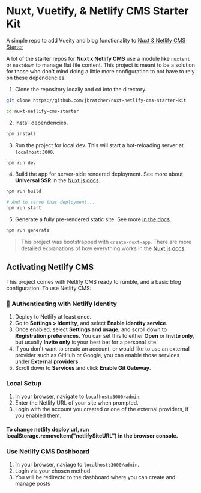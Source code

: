 # Nuxt, Vuetify, & Netlify CMS Starter Kit

A simple repo to add Vueity and blog functionality to [Nuxt & Netlify CMS Starter](https://github.com/renestalder/nuxt-netlify-cms-starter-template)

A lot of the starter repos for **Nuxt x Netlify CMS** use a module like `nuxtent` or `nuxtdown` to manage flat file content. This project is meant to be a solution for those who don't mind doing a little more configuration to not have to rely on these dependencies.

1. Clone the repository locally and cd into the directory.

```bash
git clone https://github.com/jbratcher/nuxt-netlify-cms-starter-kit

cd nuxt-netlify-cms-starter
```

2. Install dependencies.

```bash
npm install
```

3. Run the project for local dev. This will start a hot-reloading server at `localhost:3000`.

```bash
npm run dev
```

4. Build the app for server-side rendered deployment. See more about **Universal SSR** in the [Nuxt.js docs](https://nuxtjs.org/guide#server-rendered-universal-ssr-).

```bash
npm run build

# And to serve that deployment...
npm run start
```

5.  Generate a fully pre-rendered static site. See more [in the docs](https://nuxtjs.org/guide#static-generated-pre-rendering-).

```bash
npm run generate
```

> This project was bootstrapped with `create-nuxt-app`. There are more detailed explanations of how everything works in the [Nuxt.js docs](https://nuxtjs.org).

## Activating Netlify CMS

This project comes with Netlify CMS ready to rumble, and a basic blog configuration. To use Netlify CMS:

### 🔏 Authenticating with Netlify Identity

1. Deploy to Netlify at least once.
2. Go to **Settings > Identity**, and select **Enable Identity service**.
3. Once enabled, select **Settings and usage**, and scroll down to **Registration preferences**. You can set this to either **Open** or **Invite only**, but usually **Invite only** is your best bet for a personal site.
4. If you don't want to create an account, or would like to use an external provider such as GitHub or Google, you can enable those services under **External providers**.
5. Scroll down to **Services** and click **Enable Git Gateway**.

### Local Setup

1. In your browser, navigate to `localhost:3000/admin`.
2. Enter the Netlify URL of your site when prompted.
3. Login with the account you created or one of the external providers, if you enabled them.

#### To change netlify deploy url, run localStorage.removeItem("netlifySiteURL") in the browser console.

### Use Netlify CMS Dashboard

1. In your browser, naviage to `localhost:3000/admin`.
2. Login via your chosen method.
3. You will be redirectd to the dashboard where you can create and manage posts
